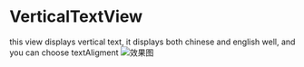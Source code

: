 # VerticalTextView
this view displays vertical text, it displays both chinese and english well, and you can choose textAligment
![效果图](http://7xl3t1.com1.z0.glb.clouddn.com/blogPicverticalText1.png)

